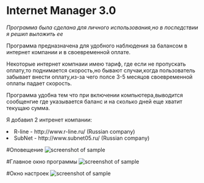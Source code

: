 # Internet Manager 3.0

*Программа была сделана для личного использования,но в последствии я решил выложить ее*

Программа предназначена для удобного наблюдения за балансом в интернет компании и в своевременной оплате.

Некоторые интернет компнаии имею тариф, где если не пропускать оплату,то поднимается скорость,но бывают случаи,когда пользователь забывает 
внести оплату,из-за чего полсе 3-5 месяцов своевременной оплаты падает скорость.

Программа удобна тем что при включении компьютера,выводится сообщенгие где указывается баланс и на сколько дней еще хватит текущаю сумма.

Я добавил 2 интренет компании:
<li>R-line - http://www.r-line.ru/ (Russian company)
<li>SubNet - http://www.subnet05.ru/ (Russian company)


#Оповещение
![screenshot of sample](https://github.com/lif0/InternetManager-CSharp/blob/master/for%20github/Notification.png)

#Главное окно программы
![screenshot of sample](https://github.com/lif0/InternetManager-CSharp/blob/master/for%20github/main.png)

#Окно настроек
![screenshot of sample](https://github.com/lif0/InternetManager-CSharp/blob/master/for%20github/settings.png)
